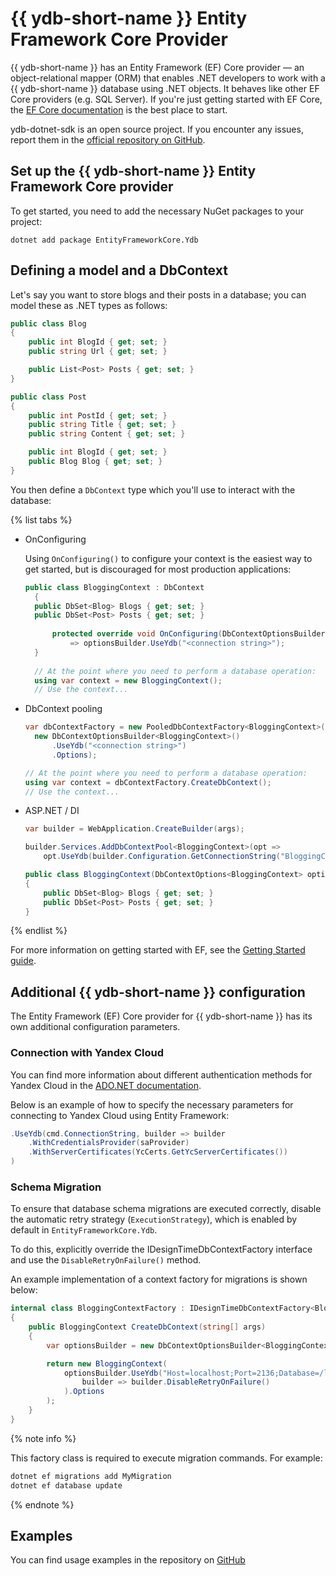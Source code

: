 # {{ ydb-short-name }} Entity Framework Core Provider

{{ ydb-short-name }} has an Entity Framework (EF) Core provider — an object-relational mapper (ORM) that enables .NET developers to work with a {{ ydb-short-name }} database using .NET objects. It behaves like other EF Core providers (e.g. SQL Server). If you're just getting started with EF Core, the [EF Core documentation](https://docs.microsoft.com/ef/core/index) is the best place to start.

ydb-dotnet-sdk is an open source project. If you encounter any issues, report them in the [official repository on GitHub](https://github.com/ydb-platform/ydb-dotnet-sdk/tree/main).

## Set up the {{ ydb-short-name }} Entity Framework Core provider

To get started, you need to add the necessary NuGet packages to your project:

```dotnet
dotnet add package EntityFrameworkCore.Ydb
```

## Defining a model and a DbContext

Let's say you want to store blogs and their posts in a database; you can model these as .NET types as follows:

```c#
public class Blog
{
    public int BlogId { get; set; }
    public string Url { get; set; }

    public List<Post> Posts { get; set; }
}

public class Post
{
    public int PostId { get; set; }
    public string Title { get; set; }
    public string Content { get; set; }

    public int BlogId { get; set; }
    public Blog Blog { get; set; }
}
```

You then define a `DbContext` type which you'll use to interact with the database:

{% list tabs %}

- OnConfiguring

  Using `OnConfiguring()` to configure your context is the easiest way to get started, but is discouraged for most production applications:

  ```c#
  public class BloggingContext : DbContext
    {
    public DbSet<Blog> Blogs { get; set; }
    public DbSet<Post> Posts { get; set; }
    
        protected override void OnConfiguring(DbContextOptionsBuilder optionsBuilder)
            => optionsBuilder.UseYdb("<connection string>");
    }
    
    // At the point where you need to perform a database operation:
    using var context = new BloggingContext();
    // Use the context...
  ```

- DbContext pooling
  
  ```c#
  var dbContextFactory = new PooledDbContextFactory<BloggingContext>(
    new DbContextOptionsBuilder<BloggingContext>()
        .UseYdb("<connection string>")
        .Options);

  // At the point where you need to perform a database operation:
  using var context = dbContextFactory.CreateDbContext();
  // Use the context...
  ```

- ASP.NET / DI

  ```c#
  var builder = WebApplication.CreateBuilder(args);

  builder.Services.AddDbContextPool<BloggingContext>(opt =>
      opt.UseYdb(builder.Configuration.GetConnectionString("BloggingContext")));
  
  public class BloggingContext(DbContextOptions<BloggingContext> options) : DbContext(options)
  {
      public DbSet<Blog> Blogs { get; set; }
      public DbSet<Post> Posts { get; set; }
  }
  ```

{% endlist %}

For more information on getting started with EF, see the [Getting Started guide](https://learn.microsoft.com/en-us/ef/core/get-started/overview/first-app?tabs=netcore-cli).

## Additional {{ ydb-short-name }} configuration

The Entity Framework (EF) Core provider for {{ ydb-short-name }} has its own additional configuration parameters.

### Connection with Yandex Cloud

You can find more information about different authentication methods for Yandex Cloud in the [ADO.NET documentation](../../reference/languages-and-apis/ado-net/yandex-cloud.md).

Below is an example of how to specify the necessary parameters for connecting to Yandex Cloud using Entity Framework:

```c#
.UseYdb(cmd.ConnectionString, builder => builder
    .WithCredentialsProvider(saProvider)
    .WithServerCertificates(YcCerts.GetYcServerCertificates())
)
```

### Schema Migration

To ensure that database schema migrations are executed correctly, disable the automatic retry strategy (`ExecutionStrategy`), which is enabled by default in `EntityFrameworkCore.Ydb`.

To do this, explicitly override the IDesignTimeDbContextFactory interface and use the `DisableRetryOnFailure()` method.

An example implementation of a context factory for migrations is shown below:

```c#
internal class BloggingContextFactory : IDesignTimeDbContextFactory<BloggingContext>
{
    public BloggingContext CreateDbContext(string[] args)
    {
        var optionsBuilder = new DbContextOptionsBuilder<BloggingContext>();

        return new BloggingContext(
            optionsBuilder.UseYdb("Host=localhost;Port=2136;Database=/local",
                builder => builder.DisableRetryOnFailure()
            ).Options
        );
    }
}
```

{% note info %}

This factory class is required to execute migration commands. For example:

```bash
dotnet ef migrations add MyMigration  
dotnet ef database update
```

{% endnote %}

## Examples

You can find usage examples in the repository on [GitHub](https://github.com/ydb-platform/ydb-dotnet-sdk/tree/main/examples)
